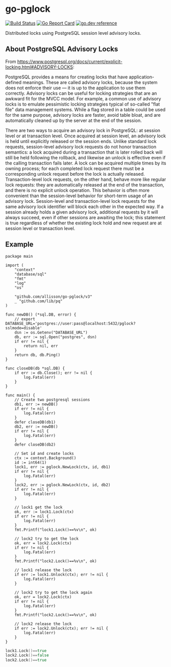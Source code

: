 # go-pglock
[![Build Status](https://github.com/allisson/go-pglock/workflows/tests/badge.svg)](https://github.com/allisson/go-pglock/actions)
[![Go Report Card](https://goreportcard.com/badge/github.com/allisson/go-pglock/v3)](https://goreportcard.com/report/github.com/allisson/go-pglock/v3)
[![go.dev reference](https://img.shields.io/badge/go.dev-reference-007d9c?logo=go&logoColor=white&style=flat-square)](https://pkg.go.dev/github.com/allisson/go-pglock/v3)

Distributed locks using PostgreSQL session level advisory locks.

## About PostgreSQL Advisory Locks

From https://www.postgresql.org/docs/current/explicit-locking.html#ADVISORY-LOCKS:

PostgreSQL provides a means for creating locks that have application-defined meanings. These are called advisory locks, because the system does not enforce their use — it is up to the application to use them correctly. Advisory locks can be useful for locking strategies that are an awkward fit for the MVCC model. For example, a common use of advisory locks is to emulate pessimistic locking strategies typical of so-called "flat file" data management systems. While a flag stored in a table could be used for the same purpose, advisory locks are faster, avoid table bloat, and are automatically cleaned up by the server at the end of the session.

There are two ways to acquire an advisory lock in PostgreSQL: at session level or at transaction level. Once acquired at session level, an advisory lock is held until explicitly released or the session ends. Unlike standard lock requests, session-level advisory lock requests do not honor transaction semantics: a lock acquired during a transaction that is later rolled back will still be held following the rollback, and likewise an unlock is effective even if the calling transaction fails later. A lock can be acquired multiple times by its owning process; for each completed lock request there must be a corresponding unlock request before the lock is actually released. Transaction-level lock requests, on the other hand, behave more like regular lock requests: they are automatically released at the end of the transaction, and there is no explicit unlock operation. This behavior is often more convenient than the session-level behavior for short-term usage of an advisory lock. Session-level and transaction-level lock requests for the same advisory lock identifier will block each other in the expected way. If a session already holds a given advisory lock, additional requests by it will always succeed, even if other sessions are awaiting the lock; this statement is true regardless of whether the existing lock hold and new request are at session level or transaction level.

## Example

```golang
package main

import (
	"context"
	"database/sql"
	"fmt"
	"log"
	"os"

	"github.com/allisson/go-pglock/v3"
	_ "github.com/lib/pq"
)

func newDB() (*sql.DB, error) {
	// export DATABASE_URL='postgres://user:pass@localhost:5432/pglock?sslmode=disable'
	dsn := os.Getenv("DATABASE_URL")
	db, err := sql.Open("postgres", dsn)
	if err != nil {
		return nil, err
	}
	return db, db.Ping()
}

func closeDB(db *sql.DB) {
	if err := db.Close(); err != nil {
		log.Fatal(err)
	}
}

func main() {
	// Create two postgresql sessions
	db1, err := newDB()
	if err != nil {
		log.Fatal(err)
	}
	defer closeDB(db1)
	db2, err := newDB()
	if err != nil {
		log.Fatal(err)
	}
	defer closeDB(db2)

	// Set id and create locks
	ctx := context.Background()
	id := int64(1)
	lock1, err := pglock.NewLock(ctx, id, db1)
	if err != nil {
		log.Fatal(err)
	}
	lock2, err := pglock.NewLock(ctx, id, db2)
	if err != nil {
		log.Fatal(err)
	}

	// lock1 get the lock
	ok, err := lock1.Lock(ctx)
	if err != nil {
		log.Fatal(err)
	}
	fmt.Printf("lock1.Lock()==%v\n", ok)

	// lock2 try to get the lock
	ok, err = lock2.Lock(ctx)
	if err != nil {
		log.Fatal(err)
	}
	fmt.Printf("lock2.Lock()==%v\n", ok)

	// lock1 release the lock
	if err := lock1.Unlock(ctx); err != nil {
		log.Fatal(err)
	}

	// lock2 try to get the lock again
	ok, err = lock2.Lock(ctx)
	if err != nil {
		log.Fatal(err)
	}
	fmt.Printf("lock2.Lock()==%v\n", ok)

	// lock2 release the lock
	if err := lock2.Unlock(ctx); err != nil {
		log.Fatal(err)
	}
}
```

```go run main.go
lock1.Lock()==true
lock2.Lock()==false
lock2.Lock()==true
```
